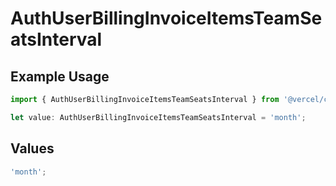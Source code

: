 # AuthUserBillingInvoiceItemsTeamSeatsInterval

## Example Usage

```typescript
import { AuthUserBillingInvoiceItemsTeamSeatsInterval } from '@vercel/client/models/components';

let value: AuthUserBillingInvoiceItemsTeamSeatsInterval = 'month';
```

## Values

```typescript
'month';
```
